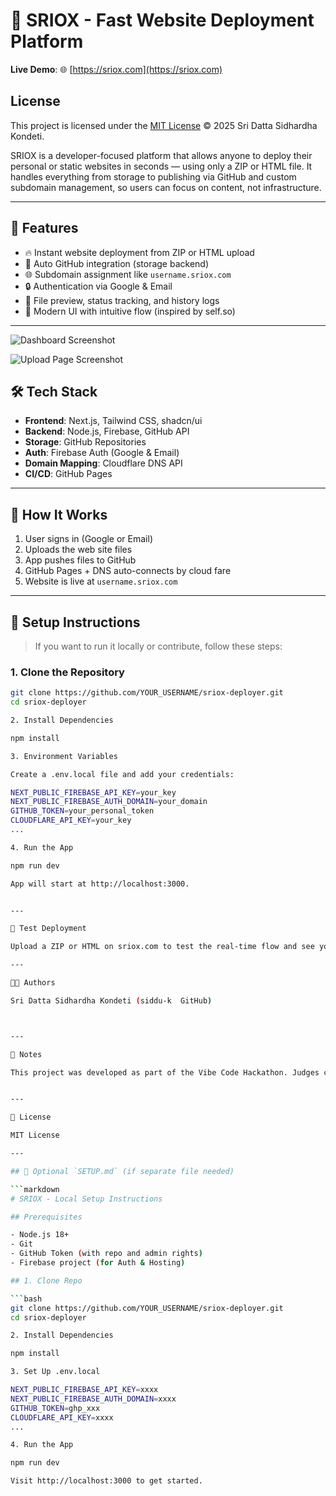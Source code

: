 
# 🚀 SRIOX - Fast Website Deployment Platform

**Live Demo**: 🌐 [https://sriox.com](https://sriox.com)

## License

This project is licensed under the [MIT License](./LICENSE) © 2025 Sri Datta Sidhardha Kondeti.

SRIOX is a developer-focused platform that allows anyone to deploy their personal or static websites in seconds — using only a ZIP or HTML file. It handles everything from storage to publishing via GitHub and custom subdomain management, so users can focus on content, not infrastructure.

---

## 📌 Features

- 🔥 Instant website deployment from ZIP or HTML upload
- 🧠 Auto GitHub integration (storage backend)
- 🌐 Subdomain assignment like `username.sriox.com`
- 🔒 Authentication via Google & Email
- 📁 File preview, status tracking, and history logs
- 🎨 Modern UI with intuitive flow (inspired by self.so)

---

![Dashboard Screenshot](https://i.ibb.co/yc3rrJv0/Screenshot-20250720-001928.jpg)

![Upload Page Screenshot](https://i.ibb.co/xKyQj6ZW/Screenshot-20250720-002011.jpg)

## 🛠️ Tech Stack

- **Frontend**: Next.js, Tailwind CSS, shadcn/ui
- **Backend**: Node.js, Firebase, GitHub API
- **Storage**: GitHub Repositories
- **Auth**: Firebase Auth (Google & Email)
- **Domain Mapping**: Cloudflare DNS API
- **CI/CD**: GitHub Pages

---

## 🚧 How It Works

1. User signs in (Google or Email)
2. Uploads the web site files
3. App pushes files to GitHub
4. GitHub Pages + DNS auto-connects by cloud fare
5. Website is live at `username.sriox.com`

---

## 🧾 Setup Instructions

> If you want to run it locally or contribute, follow these steps:

### 1. Clone the Repository

```bash
git clone https://github.com/YOUR_USERNAME/sriox-deployer.git
cd sriox-deployer

2. Install Dependencies

npm install

3. Environment Variables

Create a .env.local file and add your credentials:

NEXT_PUBLIC_FIREBASE_API_KEY=your_key
NEXT_PUBLIC_FIREBASE_AUTH_DOMAIN=your_domain
GITHUB_TOKEN=your_personal_token
CLOUDFLARE_API_KEY=your_key
...

4. Run the App

npm run dev

App will start at http://localhost:3000.


---

🧪 Test Deployment

Upload a ZIP or HTML on sriox.com to test the real-time flow and see your site live instantly!

---

👨‍💻 Authors

Sri Datta Sidhardha Kondeti (siddu-k  GitHub)



---

📢 Notes

This project was developed as part of the Vibe Code Hackathon. Judges can test the live functionality directly at https://sriox.com — no setup required!


---

📜 License

MIT License

---

## 📄 Optional `SETUP.md` (if separate file needed)

```markdown
# SRIOX - Local Setup Instructions

## Prerequisites

- Node.js 18+
- Git
- GitHub Token (with repo and admin rights)
- Firebase project (for Auth & Hosting)

## 1. Clone Repo

```bash
git clone https://github.com/YOUR_USERNAME/sriox-deployer.git
cd sriox-deployer

2. Install Dependencies

npm install

3. Set Up .env.local

NEXT_PUBLIC_FIREBASE_API_KEY=xxxx
NEXT_PUBLIC_FIREBASE_AUTH_DOMAIN=xxxx
GITHUB_TOKEN=ghp_xxx
CLOUDFLARE_API_KEY=xxxx
...

4. Run the App

npm run dev

Visit http://localhost:3000 to get started.
